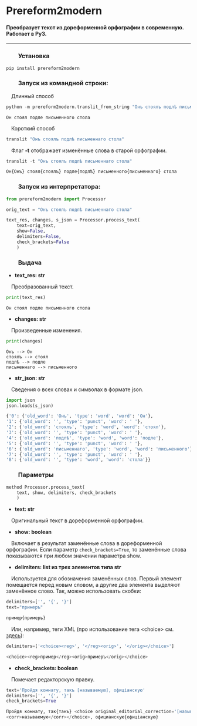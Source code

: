 # Prereform2modern
#### Преобразует текст из дореформенной орфографии в современную. Работает в Py3.
---
### &emsp;&emsp;Установка
```python
pip install prereform2modern
```

### &emsp;&emsp;Запуск из командной строки:
&emsp;Длинный способ
```python
python -m prereform2modern.translit_from_string "Онъ стоялъ подлѣ письменнаго стола"
```
```
Он стоял подле письменного стола
```

&emsp;Короткий способ
```python
translit "Онъ стоялъ подлѣ письменнаго стола"
```

&emsp;Флаг __-t__ отображает изменённые слова в старой орфографии.
```python
translit -t "Онъ стоялъ подлѣ письменнаго стола"
```

```python
Он{Онъ} стоял{стоялъ} подле{подлѣ} письменного{письменнаго} стола
```

### &emsp;&emsp;Запуск из интерпретатора:
```python
from prereform2modern import Processor
```
```python
orig_text = "Онъ стоялъ подлѣ письменнаго стола"
```

```python
text_res, changes, s_json = Processor.process_text(
    text=orig_text,
    show=False,
    delimiters=False,
    check_brackets=False
    )
```

### &emsp;&emsp;Выдача
* __text_res: str__

&emsp;Преобразованный текст.

```python
print(text_res)
```
```
Он стоял подле письменного стола
```

* __changes: str__

&emsp;Произведенные изменения.

```python
print(changes)
```
```
Онъ --> Он
стоялъ --> стоял
подлѣ --> подле
письменнаго --> письменного
```

* __str_json: str__

&emsp;Сведения о всех словах и символах в формате json.

```python
import json
json.loads(s_json)
```
```python
{'0': {'old_word': 'Онъ', 'type': 'word', 'word': 'Он'},
'1': {'old_word': '', 'type': 'punct', 'word': ' '},
'2': {'old_word': 'стоялъ', 'type': 'word', 'word': 'стоял'},
'3': {'old_word': '', 'type': 'punct', 'word': ' '},
'4': {'old_word': 'подлѣ', 'type': 'word', 'word': 'подле'},
'5': {'old_word': '', 'type': 'punct', 'word': ' '},
'6': {'old_word': 'письменнаго', 'type': 'word', 'word': 'письменного'},
'7': {'old_word': '', 'type': 'punct', 'word': ' '},
'8': {'old_word': '', 'type': 'word', 'word': 'стола'}}
```


### &emsp;&emsp;Параметры
```python
method Processor.process_text(
    text, show, delimiters, check_brackets
    )
```
* __text: str__

&emsp;Оригинальный текст в дореформенной орфографии.

* __show: boolean__

&emsp;Включает в результат заменённые слова в дореформенной орфографии. Если параметр `check_brackets=True`, то заменённые слова показываются при любом значении параметра show.

* __delimiters: list из трех элементов типа str__

&emsp;Используется для обозначения заменённых слов. Первый элемент помещается перед новым словом, а другие два элемента выделяют заменённое слово. Так, можно использовать скобки:
```python
delimiters=['', '{', '}']
text="примеръ"
```
```python
пример{примеръ}
```

&emsp;Или, например, теги XML (про использование тега \<choice> см. [здесь](https://en.wikipedia.org/wiki/Text_Encoding_Initiative#Choice_tag)):
```python
delimiters=['<choice><reg>', '</reg><orig>', '</orig></choice>']
```
```python
<choice><reg>пример</reg><orig>примеръ</orig></choice>
```

* __check_brackets: boolean__

&emsp;Помечает редакторскую правку.
```python
text='Пройдя комнату, такъ [называемую], офиціанскую'
delimiters=['', '{', '}']
check_brackets=True
```
```python
Пройдя комнату, так{такъ} <choice original_editorial_correction='[называемую]'><sic></sic>
<corr>называемую</corr></choice>, официанскую{офицiанскую}
```
